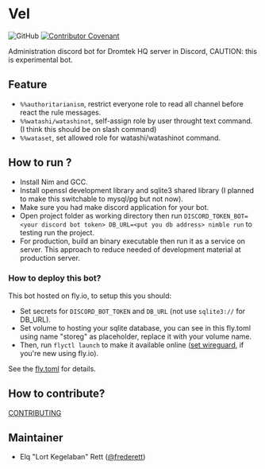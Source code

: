 # Vel

![GitHub](https://img.shields.io/github/license/dromtek/vel)
[![Contributor Covenant](https://img.shields.io/badge/Contributor%20Covenant-2.1-4baaaa.svg)](code_of_conduct.md)


Administration discord bot for Dromtek HQ server in Discord, CAUTION: this is experimental bot.

## Feature

- `%%authoritarianism`, restrict everyone role to read all channel before react the rule messages.
- `%%watashi/watashinot`, self-assign role by user throught text command. (I think this should be on slash command)
- `%%wataset`, set allowed role for watashi/watashinot command.

## How to run ?

- Install Nim and GCC.
- Install openssl development library and sqlite3 shared library (I planned to make this switchable to mysql/pg but not now).
- Make sure you had make discord application for your bot.
- Open project folder as working directory then run `DISCORD_TOKEN_BOT=<your discord bot token> DB_URL=<put you db address> nimble run` to testing run the project.
- For production, build an binary executable then run it as a service on server. This approach to reduce needed of development material at production server.

### How to deploy this bot?

This bot hosted on fly.io, to setup this you should:

- Set secrets for `DISCORD_BOT_TOKEN` and `DB_URL` (not use `sqlite3://` for  DB_URL).
- Set volume to hosting your sqlite database, you can see in this fly.toml using name "storeg" as placeholder, replace it with your volume name.
- Then, run `flyctl launch` to make it available online ([set wireguard](https://fly.io/docs/reference/private-networking/), if you're new using fly.io).
 
See the [fly.toml](./fly.toml) for details.

## How to contribute?

[CONTRIBUTING](./CONTRIBUTING.md)

## Maintainer

- Elq "Lort Kegelaban" Rett ([@frederett](https://github.com/frederett))